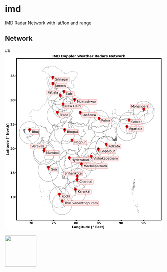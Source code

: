 # imd
IMD Radar Network with lat/lon and range

## Network

##![](network_with_range.jpg)

<img src="network_with_range" width="100" height="100">



